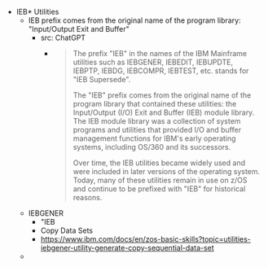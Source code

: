 - IEB* Utilities
	- IEB prefix comes from the original name of the program library: "Input/Output Exit and Buffer"
		- src: ChatGPT
			- > The prefix "IEB" in the names of the IBM Mainframe utilities such as IEBGENER, IEBEDIT, IEBUPDTE, IEBPTP, IEBDG, IEBCOMPR, IEBTEST, etc. stands for "IEB Supersede".
			  >
			  > The "IEB" prefix comes from the original name of the program library that contained these utilities: the Input/Output (I/O) Exit and Buffer (IEB) module library. The IEB module library was a collection of system programs and utilities that provided I/O and buffer management functions for IBM's early operating systems, including OS/360 and its successors.
			  >
			  > Over time, the IEB utilities became widely used and were included in later versions of the operating system. Today, many of these utilities remain in use on z/OS and continue to be prefixed with "IEB" for historical reasons.
	- IEBGENER
		- "IEB
		- Copy Data Sets
		- https://www.ibm.com/docs/en/zos-basic-skills?topic=utilities-iebgener-utility-generate-copy-sequential-data-set
	-